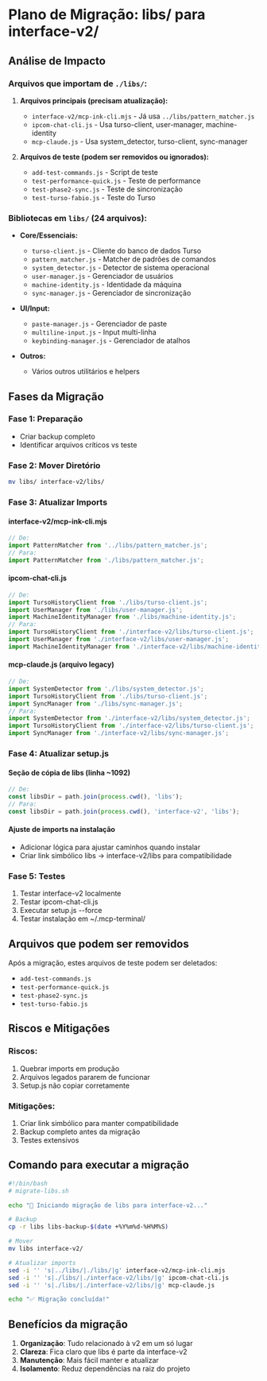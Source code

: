 # Plano de Migração: libs/ para interface-v2/

## Análise de Impacto

### Arquivos que importam de `./libs/`:

1. **Arquivos principais (precisam atualização):**
   - `interface-v2/mcp-ink-cli.mjs` - Já usa `../libs/pattern_matcher.js`
   - `ipcom-chat-cli.js` - Usa turso-client, user-manager, machine-identity
   - `mcp-claude.js` - Usa system_detector, turso-client, sync-manager

2. **Arquivos de teste (podem ser removidos ou ignorados):**
   - `add-test-commands.js` - Script de teste
   - `test-performance-quick.js` - Teste de performance
   - `test-phase2-sync.js` - Teste de sincronização
   - `test-turso-fabio.js` - Teste do Turso

### Bibliotecas em `libs/` (24 arquivos):
- **Core/Essenciais:**
  - `turso-client.js` - Cliente do banco de dados Turso
  - `pattern_matcher.js` - Matcher de padrões de comandos
  - `system_detector.js` - Detector de sistema operacional
  - `user-manager.js` - Gerenciador de usuários
  - `machine-identity.js` - Identidade da máquina
  - `sync-manager.js` - Gerenciador de sincronização

- **UI/Input:**
  - `paste-manager.js` - Gerenciador de paste
  - `multiline-input.js` - Input multi-linha
  - `keybinding-manager.js` - Gerenciador de atalhos

- **Outros:**
  - Vários outros utilitários e helpers

## Fases da Migração

### Fase 1: Preparação
- Criar backup completo
- Identificar arquivos críticos vs teste

### Fase 2: Mover Diretório
```bash
mv libs/ interface-v2/libs/
```

### Fase 3: Atualizar Imports

#### interface-v2/mcp-ink-cli.mjs
```javascript
// De:
import PatternMatcher from '../libs/pattern_matcher.js';
// Para:
import PatternMatcher from './libs/pattern_matcher.js';
```

#### ipcom-chat-cli.js
```javascript
// De:
import TursoHistoryClient from './libs/turso-client.js';
import UserManager from './libs/user-manager.js';
import MachineIdentityManager from './libs/machine-identity.js';
// Para:
import TursoHistoryClient from './interface-v2/libs/turso-client.js';
import UserManager from './interface-v2/libs/user-manager.js';
import MachineIdentityManager from './interface-v2/libs/machine-identity.js';
```

#### mcp-claude.js (arquivo legacy)
```javascript
// De:
import SystemDetector from './libs/system_detector.js';
import TursoHistoryClient from './libs/turso-client.js';
import SyncManager from './libs/sync-manager.js';
// Para:
import SystemDetector from './interface-v2/libs/system_detector.js';
import TursoHistoryClient from './interface-v2/libs/turso-client.js';
import SyncManager from './interface-v2/libs/sync-manager.js';
```

### Fase 4: Atualizar setup.js

#### Seção de cópia de libs (linha ~1092)
```javascript
// De:
const libsDir = path.join(process.cwd(), 'libs');
// Para:
const libsDir = path.join(process.cwd(), 'interface-v2', 'libs');
```

#### Ajuste de imports na instalação
- Adicionar lógica para ajustar caminhos quando instalar
- Criar link simbólico libs -> interface-v2/libs para compatibilidade

### Fase 5: Testes
1. Testar interface-v2 localmente
2. Testar ipcom-chat-cli.js
3. Executar setup.js --force
4. Testar instalação em ~/.mcp-terminal/

## Arquivos que podem ser removidos
Após a migração, estes arquivos de teste podem ser deletados:
- `add-test-commands.js`
- `test-performance-quick.js`
- `test-phase2-sync.js`
- `test-turso-fabio.js`

## Riscos e Mitigações

### Riscos:
1. Quebrar imports em produção
2. Arquivos legados pararem de funcionar
3. Setup.js não copiar corretamente

### Mitigações:
1. Criar link simbólico para manter compatibilidade
2. Backup completo antes da migração
3. Testes extensivos

## Comando para executar a migração

```bash
#!/bin/bash
# migrate-libs.sh

echo "🔄 Iniciando migração de libs para interface-v2..."

# Backup
cp -r libs libs-backup-$(date +%Y%m%d-%H%M%S)

# Mover
mv libs interface-v2/

# Atualizar imports
sed -i '' 's|../libs/|./libs/|g' interface-v2/mcp-ink-cli.mjs
sed -i '' 's|./libs/|./interface-v2/libs/|g' ipcom-chat-cli.js
sed -i '' 's|./libs/|./interface-v2/libs/|g' mcp-claude.js

echo "✅ Migração concluída!"
```

## Benefícios da migração
1. **Organização**: Tudo relacionado à v2 em um só lugar
2. **Clareza**: Fica claro que libs é parte da interface-v2
3. **Manutenção**: Mais fácil manter e atualizar
4. **Isolamento**: Reduz dependências na raiz do projeto